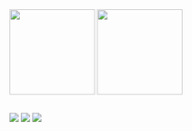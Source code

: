 <div>
  <img height="150rem" src="https://github-readme-stats.vercel.app/api/top-langs/?username=matheus-reyes&show_icons=true&theme=radical&layout=compact&langs_count=8"/>
  <img height="150rem" src="https://github-readme-stats.vercel.app/api?username=matheus-reyes&show_icons=true&theme=radical"/>
</div>

<!-- Credits: https://github.com/anuraghazra/github-readme-stats -->

##

<div>
  <a href="https://www.linkedin.com/in/matheusreyes/"><img src="https://img.shields.io/badge/LinkedIn-0077B5?style=for-the-badge&logo=linkedin&logoColor=white"></a>
  <a href="https://www.hackerrank.com/matheuscreyes"><img src="https://img.shields.io/badge/HackerRank-00EA64?style=for-the-badge&logo=HackerRank&logoColor=white"></a>
  <a href="https://pt.stackoverflow.com/users/254909/matheus-reyes"><img src="https://img.shields.io/badge/Stack_Overflow-FE7A16?style=for-the-badge&logo=stack-overflow&logoColor=white"></a>
</div>
